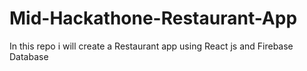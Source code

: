 # Mid-Hackathone-Restaurant-App
In this repo i will create a Restaurant app using React js and Firebase Database
